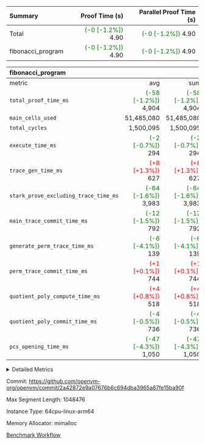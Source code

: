 | Summary | Proof Time (s) | Parallel Proof Time (s) |
|:---|---:|---:|
| Total | <span style='color: green'>(-0 [-1.2%])</span> 4.90 | <span style='color: green'>(-0 [-1.2%])</span> 4.90 |
| fibonacci_program | <span style='color: green'>(-0 [-1.2%])</span> 4.90 | <span style='color: green'>(-0 [-1.2%])</span> 4.90 |


| fibonacci_program |||||
|:---|---:|---:|---:|---:|
|metric|avg|sum|max|min|
| `total_proof_time_ms ` | <span style='color: green'>(-58 [-1.2%])</span> 4,904 | <span style='color: green'>(-58 [-1.2%])</span> 4,904 | <span style='color: green'>(-58 [-1.2%])</span> 4,904 | <span style='color: green'>(-58 [-1.2%])</span> 4,904 |
| `main_cells_used     ` |  51,485,080 |  51,485,080 |  51,485,080 |  51,485,080 |
| `total_cycles        ` |  1,500,095 |  1,500,095 |  1,500,095 |  1,500,095 |
| `execute_time_ms     ` | <span style='color: green'>(-2 [-0.7%])</span> 294 | <span style='color: green'>(-2 [-0.7%])</span> 294 | <span style='color: green'>(-2 [-0.7%])</span> 294 | <span style='color: green'>(-2 [-0.7%])</span> 294 |
| `trace_gen_time_ms   ` | <span style='color: red'>(+8 [+1.3%])</span> 627 | <span style='color: red'>(+8 [+1.3%])</span> 627 | <span style='color: red'>(+8 [+1.3%])</span> 627 | <span style='color: red'>(+8 [+1.3%])</span> 627 |
| `stark_prove_excluding_trace_time_ms` | <span style='color: green'>(-64 [-1.6%])</span> 3,983 | <span style='color: green'>(-64 [-1.6%])</span> 3,983 | <span style='color: green'>(-64 [-1.6%])</span> 3,983 | <span style='color: green'>(-64 [-1.6%])</span> 3,983 |
| `main_trace_commit_time_ms` | <span style='color: green'>(-12 [-1.5%])</span> 792 | <span style='color: green'>(-12 [-1.5%])</span> 792 | <span style='color: green'>(-12 [-1.5%])</span> 792 | <span style='color: green'>(-12 [-1.5%])</span> 792 |
| `generate_perm_trace_time_ms` | <span style='color: green'>(-6 [-4.1%])</span> 139 | <span style='color: green'>(-6 [-4.1%])</span> 139 | <span style='color: green'>(-6 [-4.1%])</span> 139 | <span style='color: green'>(-6 [-4.1%])</span> 139 |
| `perm_trace_commit_time_ms` | <span style='color: red'>(+1 [+0.1%])</span> 744 | <span style='color: red'>(+1 [+0.1%])</span> 744 | <span style='color: red'>(+1 [+0.1%])</span> 744 | <span style='color: red'>(+1 [+0.1%])</span> 744 |
| `quotient_poly_compute_time_ms` | <span style='color: red'>(+4 [+0.8%])</span> 518 | <span style='color: red'>(+4 [+0.8%])</span> 518 | <span style='color: red'>(+4 [+0.8%])</span> 518 | <span style='color: red'>(+4 [+0.8%])</span> 518 |
| `quotient_poly_commit_time_ms` | <span style='color: green'>(-4 [-0.5%])</span> 736 | <span style='color: green'>(-4 [-0.5%])</span> 736 | <span style='color: green'>(-4 [-0.5%])</span> 736 | <span style='color: green'>(-4 [-0.5%])</span> 736 |
| `pcs_opening_time_ms ` | <span style='color: green'>(-47 [-4.3%])</span> 1,050 | <span style='color: green'>(-47 [-4.3%])</span> 1,050 | <span style='color: green'>(-47 [-4.3%])</span> 1,050 | <span style='color: green'>(-47 [-4.3%])</span> 1,050 |



<details>
<summary>Detailed Metrics</summary>

| group | num_segments | keygen_time_ms | commit_exe_time_ms |
| --- | --- | --- | --- |
| fibonacci_program | 1 | 390 | 6 | 

| group | air_name | quotient_deg | interactions | constraints |
| --- | --- | --- | --- | --- |
| fibonacci_program | AccessAdapterAir<16> | 4 | 5 | 11 | 
| fibonacci_program | AccessAdapterAir<2> | 4 | 5 | 11 | 
| fibonacci_program | AccessAdapterAir<32> | 4 | 5 | 11 | 
| fibonacci_program | AccessAdapterAir<4> | 4 | 5 | 11 | 
| fibonacci_program | AccessAdapterAir<64> | 4 | 5 | 11 | 
| fibonacci_program | AccessAdapterAir<8> | 4 | 5 | 11 | 
| fibonacci_program | BitwiseOperationLookupAir<8> | 2 | 2 | 4 | 
| fibonacci_program | MemoryMerkleAir<8> | 4 | 4 | 38 | 
| fibonacci_program | PersistentBoundaryAir<8> | 4 | 3 | 5 | 
| fibonacci_program | PhantomAir | 4 | 3 | 4 | 
| fibonacci_program | Poseidon2PeripheryAir<BabyBearParameters>, 1> | 2 | 1 | 286 | 
| fibonacci_program | ProgramAir | 1 | 1 | 4 | 
| fibonacci_program | RangeTupleCheckerAir<2> | 1 | 1 | 4 | 
| fibonacci_program | Rv32HintStoreAir | 4 | 19 | 21 | 
| fibonacci_program | VariableRangeCheckerAir | 1 | 1 | 4 | 
| fibonacci_program | VmAirWrapper<Rv32BaseAluAdapterAir, BaseAluCoreAir<4, 8> | 4 | 19 | 30 | 
| fibonacci_program | VmAirWrapper<Rv32BaseAluAdapterAir, LessThanCoreAir<4, 8> | 4 | 17 | 35 | 
| fibonacci_program | VmAirWrapper<Rv32BaseAluAdapterAir, ShiftCoreAir<4, 8> | 4 | 23 | 84 | 
| fibonacci_program | VmAirWrapper<Rv32BranchAdapterAir, BranchEqualCoreAir<4> | 4 | 11 | 17 | 
| fibonacci_program | VmAirWrapper<Rv32BranchAdapterAir, BranchLessThanCoreAir<4, 8> | 4 | 13 | 32 | 
| fibonacci_program | VmAirWrapper<Rv32CondRdWriteAdapterAir, Rv32JalLuiCoreAir> | 4 | 10 | 15 | 
| fibonacci_program | VmAirWrapper<Rv32JalrAdapterAir, Rv32JalrCoreAir> | 4 | 16 | 16 | 
| fibonacci_program | VmAirWrapper<Rv32LoadStoreAdapterAir, LoadSignExtendCoreAir<4, 8> | 4 | 18 | 21 | 
| fibonacci_program | VmAirWrapper<Rv32LoadStoreAdapterAir, LoadStoreCoreAir<4> | 4 | 17 | 27 | 
| fibonacci_program | VmAirWrapper<Rv32MultAdapterAir, DivRemCoreAir<4, 8> | 4 | 25 | 72 | 
| fibonacci_program | VmAirWrapper<Rv32MultAdapterAir, MulHCoreAir<4, 8> | 4 | 24 | 23 | 
| fibonacci_program | VmAirWrapper<Rv32MultAdapterAir, MultiplicationCoreAir<4, 8> | 4 | 19 | 13 | 
| fibonacci_program | VmAirWrapper<Rv32RdWriteAdapterAir, Rv32AuipcCoreAir> | 4 | 11 | 12 | 
| fibonacci_program | VmConnectorAir | 4 | 3 | 8 | 

| group | air_name | segment | rows | prep_cols | perm_cols | main_cols | cells |
| --- | --- | --- | --- | --- | --- | --- | --- |
| fibonacci_program | AccessAdapterAir<8> | 0 | 32 |  | 12 | 17 | 928 | 
| fibonacci_program | BitwiseOperationLookupAir<8> | 0 | 65,536 | 3 | 8 | 2 | 655,360 | 
| fibonacci_program | MemoryMerkleAir<8> | 0 | 256 |  | 12 | 32 | 11,264 | 
| fibonacci_program | PersistentBoundaryAir<8> | 0 | 32 |  | 8 | 20 | 896 | 
| fibonacci_program | PhantomAir | 0 | 2 |  | 8 | 6 | 28 | 
| fibonacci_program | Poseidon2PeripheryAir<BabyBearParameters>, 1> | 0 | 256 |  | 8 | 300 | 78,848 | 
| fibonacci_program | ProgramAir | 0 | 4,096 |  | 8 | 10 | 73,728 | 
| fibonacci_program | RangeTupleCheckerAir<2> | 0 | 524,288 | 2 | 8 | 1 | 4,718,592 | 
| fibonacci_program | Rv32HintStoreAir | 0 | 4 |  | 24 | 32 | 224 | 
| fibonacci_program | VariableRangeCheckerAir | 0 | 262,144 | 2 | 8 | 1 | 2,359,296 | 
| fibonacci_program | VmAirWrapper<Rv32BaseAluAdapterAir, BaseAluCoreAir<4, 8> | 0 | 1,048,576 |  | 28 | 36 | 67,108,864 | 
| fibonacci_program | VmAirWrapper<Rv32BaseAluAdapterAir, LessThanCoreAir<4, 8> | 0 | 524,288 |  | 24 | 37 | 31,981,568 | 
| fibonacci_program | VmAirWrapper<Rv32BranchAdapterAir, BranchEqualCoreAir<4> | 0 | 262,144 |  | 16 | 26 | 11,010,048 | 
| fibonacci_program | VmAirWrapper<Rv32BranchAdapterAir, BranchLessThanCoreAir<4, 8> | 0 | 4 |  | 20 | 32 | 208 | 
| fibonacci_program | VmAirWrapper<Rv32CondRdWriteAdapterAir, Rv32JalLuiCoreAir> | 0 | 131,072 |  | 16 | 18 | 4,456,448 | 
| fibonacci_program | VmAirWrapper<Rv32JalrAdapterAir, Rv32JalrCoreAir> | 0 | 16 |  | 20 | 28 | 768 | 
| fibonacci_program | VmAirWrapper<Rv32LoadStoreAdapterAir, LoadStoreCoreAir<4> | 0 | 16 |  | 28 | 40 | 1,088 | 
| fibonacci_program | VmAirWrapper<Rv32RdWriteAdapterAir, Rv32AuipcCoreAir> | 0 | 8 |  | 16 | 21 | 296 | 
| fibonacci_program | VmConnectorAir | 0 | 2 | 1 | 8 | 4 | 24 | 

| group | segment | trace_gen_time_ms | total_proof_time_ms | total_cycles | total_cells | stark_prove_excluding_trace_time_ms | quotient_poly_compute_time_ms | quotient_poly_commit_time_ms | perm_trace_commit_time_ms | pcs_opening_time_ms | main_trace_commit_time_ms | main_cells_used | generate_perm_trace_time_ms | execute_time_ms |
| --- | --- | --- | --- | --- | --- | --- | --- | --- | --- | --- | --- | --- | --- | --- |
| fibonacci_program | 0 | 627 | 4,904 | 1,500,095 | 122,458,476 | 3,983 | 518 | 736 | 744 | 1,050 | 792 | 51,485,080 | 139 | 294 | 

</details>


Commit: https://github.com/openvm-org/openvm/commit/2a42872e9a07676b6c694dba3965a87fe15ba90f

Max Segment Length: 1048476

Instance Type: 64cpu-linux-arm64

Memory Allocator: mimalloc

[Benchmark Workflow](https://github.com/openvm-org/openvm/actions/runs/13291783091)
